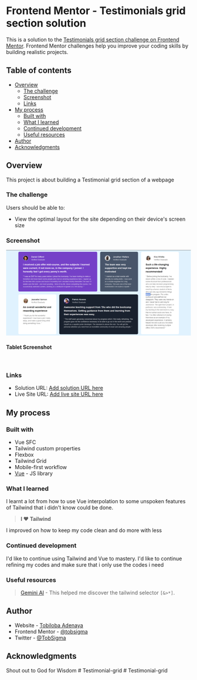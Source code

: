 # Frontend Mentor - Testimonials grid section solution

This is a solution to the [Testimonials grid section challenge on Frontend Mentor](https://www.frontendmentor.io/challenges/testimonials-grid-section-Nnw6J7Un7). Frontend Mentor challenges help you improve your coding skills by building realistic projects.

## Table of contents

- [Overview](#overview)
  - [The challenge](#the-challenge)
  - [Screenshot](#screenshot)
  - [Links](#links)
- [My process](#my-process)
  - [Built with](#built-with)
  - [What I learned](#what-i-learned)
  - [Continued development](#continued-development)
  - [Useful resources](#useful-resources)
- [Author](#author)
- [Acknowledgments](#acknowledgments)

## Overview

This project is about building a Testimonial grid section of a webpage

### The challenge

Users should be able to:

- View the optimal layout for the site depending on their device's screen size

### Screenshot

![](./src/assets/images/screenshot-tablet.png)

#### Tablet Screenshot

![]()

### Links

- Solution URL: [Add solution URL here](https://your-solution-url.com)
- Live Site URL: [Add live site URL here](https://your-live-site-url.com)

## My process

### Built with

- Vue SFC
- Tailwind custom properties
- Flexbox
- Tailwind Grid
- Mobile-first workflow
- [Vue](https://vuejs.org/) - JS library

### What I learned

I learnt a lot from how to use Vue interpolation to some unspoken features of Tailwind that i didn't know could be done.

> **I ❤️ Tailwind**

I improved on how to keep my code clean and do more with less

### Continued development

I'd like to continue using Tailwind and Vue to mastery. I'd like to continue refining my codes and make sure that i only use the codes i need

### Useful resources

> [Gemini AI](https://www.example.com) - This helped me discover the tailwind selector `[&>*]`.

## Author

- Website - [Tobiloba Adenaya](https://www.your-site.com)
- Frontend Mentor - [@tobsigma](https://www.frontendmentor.io/profile/tobsigma)
- Twitter - [@TobSigma](https://www.twitter.com/tobsigma)

## Acknowledgments

Shout out to God for Wisdom
#   T e s t i m o n i a l - g r i d 
 
 #   T e s t i m o n i a l - g r i d 
 
 
